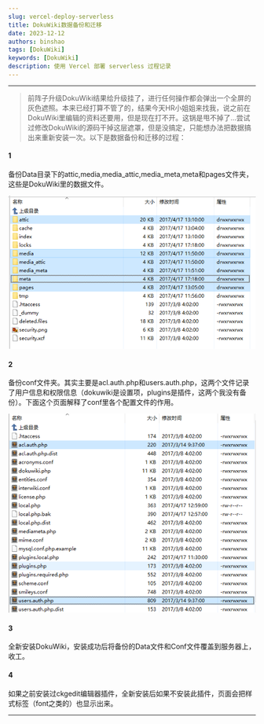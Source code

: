 ```yaml
---
slug: vercel-deploy-serverless
title: DokuWiki数据备份和迁移
date: 2023-12-12
authors: binshao
tags: [DokuWiki]
keywords: [DokuWiki]
description: 使用 Vercel 部署 serverless 过程记录
---
```

---

> 前阵子升级DokuWiki结果给升级挂了，进行任何操作都会弹出一个全屏的灰色遮照。本来已经打算不管了的，结果今天HR小姐姐来找我，说之前在DokuWiki里编辑的资料还要用，但是现在打不开。这锅是甩不掉了...尝试过修改DokuWiki的源码干掉这层遮罩，但是没搞定，只能想办法把数据搞出来重新安装一次。以下是数据备份和迁移的过程：

<!-- truncate -->

#### 1

备份Data目录下的attic,media,media_attic,media_meta,meta和pages文件夹，这些是DokuWiki里的数据文件。

![1711375709967](image/DokuWiki数据备份和迁移/1711375709967.png)

#### 2

备份conf文件夹。其实主要是acl.auth.php和users.auth.php，这两个文件记录了用户信息和权限信息（dokuwiki是设置项，plugins是插件，这两个我没有备份）。下面这个页面解释了conf里各个配置文件的作用。

![1711375718963](image/DokuWiki数据备份和迁移/1711375718963.png)

#### 3

全新安装DokuWiki，安装成功后将备份的Data文件和Conf文件覆盖到服务器上，收工。

#### 4

如果之前安装过ckgedit编辑器插件，全新安装后如果不安装此插件，页面会把样式标签（font之类的）也显示出来。

---
